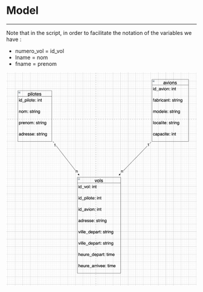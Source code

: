 # Model

---

Note that in the script, in order to facilitate the notation of the variables we have :

- numero_vol = id_vol
- lname = nom
- fname = prenom

![result](model.drawio.png)
